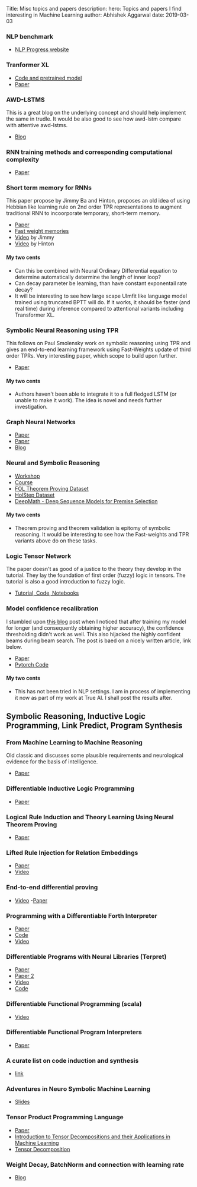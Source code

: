 Title: Misc topics and papers
description: 
hero: Topics and papers I find interesting in Machine Learning
author: Abhishek Aggarwal
date: 2019-03-03

### NLP benchmark
- [NLP Progress website](http://nlpprogress.com/english/language_modeling.html)

### Tranformer XL
- [Code and pretrained model](https://github.com/kimiyoung/transformer-xl/tree/master/pytorch)
- [Paper](https://arxiv.org/pdf/1901.02860.pdf)

### AWD-LSTMS
This is a great blog on the underlying concept and should help implement the same in trudle. It would be also 
good to see how awd-lstm compare with attentive awd-lstms. 

- [Blog](https://yashuseth.blog/2018/09/12/awd-lstm-explanation-understanding-language-model/)

### RNN training methods and corresponding computational complexity
- [Paper](https://web.stanford.edu/class/psych209a/ReadingsByDate/02_25/Williams%20Zipser95RecNets.pdf)

### Short term memory for RNNs
This paper propose by Jimmy Ba and Hinton, proposes an old idea of using Hebbian like learning rule on 2nd order TPR representations to augment traditional RNN to incoorporate temporary, short-term memory.
 
 - [Paper](https://arxiv.org/abs/1610.06258)
 - [Fast weight memories](https://pdfs.semanticscholar.org/f862/0fb17d7e0e41c44c1e87fe3693daad0d30bd.pdf)
 - [Video](https://www.youtube.com/watch?v=Hd20zGKAdoI) by Jimmy
 - [Video](https://www.youtube.com/watch?v=GLmptInTNSw) by Hinton

#### My two cents
- Can this be combined with Neural Ordinary Differential equation to determine automatically determine the length of inner loop?
- Can decay parameter be learning, than have constant exponentail rate decay?
- It will be interesting to see how large scape Ulmfit like language model trained using truncated BPTT will do. If it works, it should be faster (and real time) during inference compared to attentional variants including Transformer XL.

### Symbolic Neural Reasoning using TPR
This follows on Paul Smolensky work on symbolic reasoning using TPR and gives an end-to-end learning framework using Fast-Weights update of third order TPRs. Very interesting paper, which scope to build upon further.

- [Paper](https://papers.nips.cc/paper/8203-learning-to-reason-with-third-order-tensor-products.pdf)

#### My two cents
- Authors haven't been able to integrate it to a full fledged LSTM (or unable to make it work). The idea is novel and needs further investigation.


### Graph Neural Networks
- [Paper](https://arxiv.org/pdf/1806.01261.pdf)
- [Paper](https://arxiv.org/pdf/1810.00826v1.pdf)
- [Blog](https://medium.com/intuitionmachine/intuitive-relational-reasoning-for-deep-learning-3ae164f9f5cd)

### Neural and Symbolic Reasoning
- [Workshop](http://neural-symbolic.org/)
- [Course](http://tiarkrompf.github.io/cs590/2018/)
- [FOL Theorem Proving Dataset](https://archive.ics.uci.edu/ml/datasets/First-order+theorem+proving)
- [HolStep Dataset](https://arxiv.org/abs/1703.00426)
- [DeepMath - Deep Sequence Models for Premise Selection](https://arxiv.org/pdf/1606.04442)

#### My two cents
- Theorem proving and theorem validation is epitomy of symbolic reasoning. It would be interesting to see how the Fast-weights and TPR variants above do on these tasks.


### Logic Tensor Network
The paper doesn't as good of a justice to the theory they develop in the tutorial. They lay the foundation of first order (fuzzy) logic in tensors. The tutorial is also a good introduction to fuzzy logic.

- [Tutorial, Code, Notebooks](https://sites.google.com/fbk.eu/ltn/tutorial-ijcai-2018)



### Model confidence recalibration
I stumbled upon [this blog](http://alondaks.com/2017/12/31/the-importance-of-calibrating-your-deep-model/) post when I noticed that after training my model for longer (and consequently obtaining higher accuracy), the confidence thresholding didn't work as well. This also hijacked the highly confident beams during beam search. 
The post is baed on a nicely written article, link below.

- [Paper](https://arxiv.org/abs/1706.04599)
- [Pytorch Code](https://github.com/gpleiss/temperature_scaling)

#### My two cents
- This has not been tried in NLP settings. I am in process of implementing it now as part of my work at True AI. I shall post the results after.


## Symbolic Reasoning, Inductive Logic Programming, Link Predict, Program Synthesis

### From Machine Learning to Machine Reasoning
Old classic and discusses some plausible requirements and neurological evidence for the basis of intelligence.
- [Paper](https://arxiv.org/pdf/1102.1808.pdf)

### Differentiable Inductive Logic Programming
- [Paper](https://arxiv.org/pdf/1711.04574.pdf)

### Logical Rule Induction and Theory Learning Using Neural Theorem Proving
- [Paper](https://arxiv.org/pdf/1809.02193v1.pdf)

### Lifted Rule Injection for Relation Embeddings
- [Paper](https://arxiv.org/abs/1606.08359)
- [Video](https://vimeo.com/239247564)

### End-to-end differential proving
- [Video](https://www.artificial-intelligence.video/end-to-end-differentiable-proving-tim-rocktaschel-university-of-oxford)
-[Paper](https://arxiv.org/pdf/1705.11040.pdf)

### Programming with a Differentiable Forth Interpreter
- [Paper](https://arxiv.org/abs/1605.06640)
- [Code](https://github.com/uclmr/d4)
- [Video](https://vimeo.com/238227890)

### Differentiable Programs with Neural Libraries (Terpret)

- [Paper](https://arxiv.org/abs/1611.02109)
- [Paper 2](https://arxiv.org/pdf/1608.04428.pdf)
- [Video](https://vimeo.com/238227833)
- [Code](https://github.com/51alg/terpret)

### Differentiable Functional Programming (scala)
- [Video](https://www.youtube.com/watch?v=igRLKYgpHy0)


### Differentiable Functional Program Interpreters
- [Paper](https://people.csail.mit.edu/feser/2016nfp.pdf)


### A curate list on code induction and synthesis
- [link](https://github.com/src-d/awesome-machine-learning-on-source-code)

### Adventures in Neuro Symbolic Machine Learning
- [Slides](https://homepages.inf.ed.ac.uk/csutton/talks/adventures-neurosymbolic-2018/adventures-neurosymbolic.pdf)


### Tensor Product Programming Language
- [Paper](https://scholar.colorado.edu/cgi/viewcontent.cgi?article=1574&context=csci_techreports)
- [Introduction to Tensor Decompositions and their Applications in Machine Learning](https://arxiv.org/pdf/1711.10781.pdf)
- [Tensor Decomposition](https://ebiquity.umbc.edu/_file_directory_/papers/833.pdf)


### Weight Decay, BatchNorm and connection with learning rate
- [Blog](https://blog.janestreet.com/l2-regularization-and-batch-norm/)

